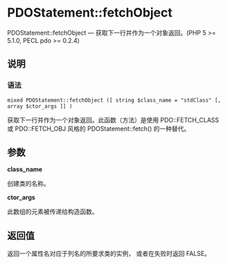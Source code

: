 # PDOStatement::fetchObject



PDOStatement::fetchObject — 获取下一行并作为一个对象返回。(PHP 5 &gt;= 5.1.0, PECL pdo &gt;= 0.2.4)

## 说明

### 语法

```
mixed PDOStatement::fetchObject ([ string $class_name = "stdClass" [, array $ctor_args ]] )

```

获取下一行并作为一个对象返回。此函数（方法）是使用 PDO::FETCH_CLASS 或 PDO::FETCH_OBJ 风格的 PDOStatement::fetch() 的一种替代。

## 参数

**class_name**

创建类的名称。

**ctor_args**

此数组的元素被传递给构造函数。

## 返回值

返回一个属性名对应于列名的所要求类的实例， 或者在失败时返回 FALSE。



